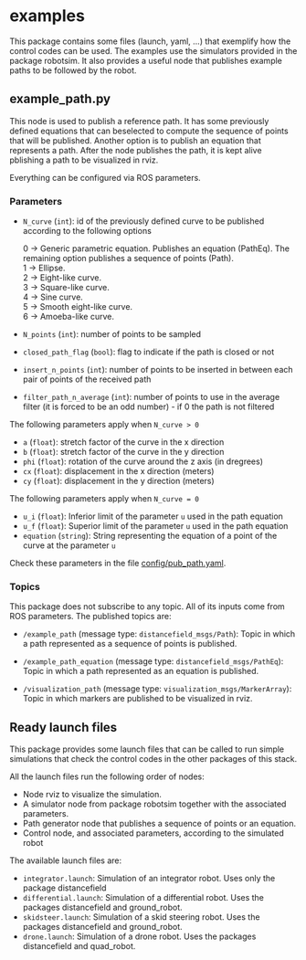 # examples

This package contains some files (launch, yaml, ...) that exemplify how the control codes can be used. The examples use the simulators provided in the package robotsim. It also provides a useful node that publishes example paths to be followed by the robot.







## example_path.py


This node is used to publish a reference path. It has some previously defined equations that can beselected to compute the sequence of points that will be published. Another option is to publish an equation that represents a path. After the node publishes the path, it is kept alive pblishing a path to be visualized in rviz.

Everything can be configured via ROS parameters.


### Parameters


- `N_curve` (`int`): id of the previously defined curve to be published according to the following options

	0 &#8594; Generic parametric equation. Publishes an equation (PathEq). The remaining option publishes a sequence of points (Path). \
	1 &#8594; Ellipse. \
	2 &#8594; Eight-like curve. \
	3 &#8594; Square-like curve. \
	4 &#8594; Sine curve. \
	5 &#8594; Smooth eight-like curve. \
	6 &#8594; Amoeba-like curve.


- `N_points` (`int`): number of points to be sampled


- `closed_path_flag` (`bool`): flag to indicate if the path is closed or not

- `insert_n_points` (`int`): number of points to be inserted in between each pair of points of the received path

- `filter_path_n_average` (`int`): number of points to use in the average filter (it is forced to be an odd number) - if 0 the path is not filtered



The following parameters apply when `N_curve > 0`


- `a` (`float`): stretch factor of the curve in the x direction
- `b` (`float`): stretch factor of the curve in the y direction
- `phi` (`float`): rotation of the curve around the z axis (in dregrees)
- `cx` (`float`): displacement in the x direction (meters)
- `cy` (`float`): displacement in the y direction (meters)



The following parameters apply when `N_curve = 0`


- `u_i` (`float`): Inferior limit of the parameter `u` used in the path equation
- `u_f` (`float`): Superior limit of the parameter `u` used in the path equation
- `equation` (`string`): String representing the equation of a point of the curve at the parameter `u`



Check these parameters in the file [config/pub_path.yaml](config/pub_path.yaml).





### Topics

This package does not subscribe to any topic. All of its inputs come from ROS parameters. The published topics are:

- `/example_path`  (message type: `distancefield_msgs/Path`): Topic in which a path represented as a sequence of points is published.

- `/example_path_equation`  (message type: `distancefield_msgs/PathEq`): Topic in which a path represented as an equation is published.

- `/visualization_path`  (message type: `visualization_msgs/MarkerArray`): Topic in which markers are published to be visualized in rviz.





## Ready launch files

This package provides some launch files that can be called to run simple simulations that check the control codes in the other packages of this stack.

All the launch files run the following order of nodes:

- Node rviz to visualize the simulation.
- A simulator node from package robotsim together with the associated parameters.
- Path generator node that publishes a sequence of points or an equation.
- Control node, and associated parameters, according to the simulated robot

The available launch files are:

- `integrator.launch`: Simulation of an integrator robot. Uses only the package distancefield
- `differential.launch`: Simulation of a differential robot. Uses the packages distancefield and ground_robot.
- `skidsteer.launch`: Simulation of a skid steering robot. Uses the packages distancefield and ground_robot.
- `drone.launch`: Simulation of a drone robot. Uses the packages distancefield and quad_robot.








